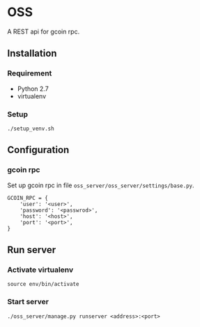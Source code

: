# OSS
A REST api for gcoin rpc.

## Installation
### Requirement
- Python 2.7
- virtualenv

### Setup
    ./setup_venv.sh
    
## Configuration
### gcoin rpc
Set up gcoin rpc in file `oss_server/oss_server/settings/base.py`.

    GCOIN_RPC = {
        'user': '<user>',
        'password': '<passwrod>',
        'host': '<host>',
        'port': '<port>',
    }

## Run server
### Activate virtualenv
    source env/bin/activate
### Start server
    ./oss_server/manage.py runserver <address>:<port>
